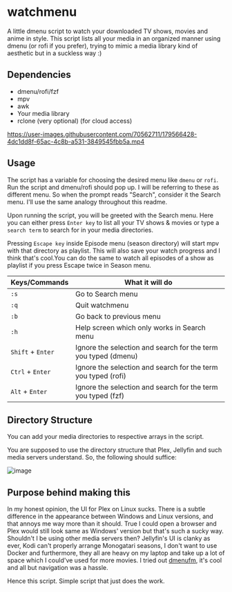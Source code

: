 # watchmenu
A little dmenu script to watch your downloaded TV shows, movies and anime in style. This script lists all your media in an organized manner using dmenu (or rofi if you prefer), trying to mimic a media library kind of aesthetic but in a suckless way :)

## Dependencies
- dmenu/rofi/fzf
- mpv
- awk
- Your media library
- rclone (very optional) (for cloud access)

https://user-images.githubusercontent.com/70562711/179566428-4dc1dd8f-65ac-4c8b-a531-3849545fbb5a.mp4

## Usage

The script has a variable for choosing the desired menu like `dmenu` or `rofi`. Run the script and dmenu/rofi should pop up. I will be referring to these as different menu. So when the prompt reads "Search", consider it the Search menu. I'll use the same analogy throughout this readme.

Upon running the script, you will be greeted with the Search menu. Here you can either press `Enter key` to list all your TV shows & movies or type a `search term` to search for in your media directories.

Pressing `Escape key` inside Episode menu (season directory) will start mpv with that directory as playlist. This will also save your watch progress and I think that's cool.You can do the same to watch all episodes of a show as playlist if you press Escape twice in Season menu. 

| Keys/Commands     | What it will do                                                  |
|-------------------|------------------------------------------------------------------|
| `:s`              | Go to Search menu                                                |
| `:q`              | Quit watchmenu                                                   |
| `:b`              | Go back to previous menu                                         |
| `:h`              | Help screen which only works in Search menu                      |
| `Shift` + `Enter` | Ignore the selection and search for the term you typed (dmenu)   |
| `Ctrl` + `Enter`  | Ignore the selection and search for the term you typed (rofi)    |
| `Alt` + `Enter`   | Ignore the selection and search for the term you typed (fzf)     |

## Directory Structure

You can add your media directories to respective arrays in the script.

You are supposed to use the directory structure that Plex, Jellyfin and such media servers understand. So, the following should suffice:

![image](https://user-images.githubusercontent.com/70562711/171038983-d9c07095-d3fa-4fa6-957e-f681c3b653f9.png)


## Purpose behind making this
In my honest opinion, the UI for Plex on Linux sucks. There is a subtle difference in the appearance between Windows and Linux versions, and that annoys me way more than it should. True I could open a browser and Plex would still look same as Windows' version but that's such a sucky way. Shouldn't I be using other media servers then? Jellyfin's UI is clanky as ever, Kodi can't properly arrange Monogatari seasons, I don't want to use Docker and furthermore, they all are heavy on my laptop and take up a lot of space which I could've used for more movies. I tried out [dmenufm](https://github.com/huijunchen9260/dmenufm), it's cool and all but navigation was a hassle.

Hence this script. Simple script that just does the work.
